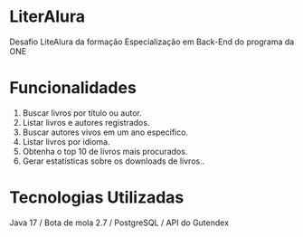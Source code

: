 # LiterAlura
Desafio LiteAlura da formação Especialização em Back-End do programa da ONE
# Funcionalidades
1. Buscar livros por título ou autor.
2. Listar livros e autores registrados.
3. Buscar autores vivos em um ano específico.
4. Listar livros por idioma.
5. Obtenha o top 10 de livros mais procurados.
6. Gerar estatísticas sobre os downloads de livros..
# Tecnologias Utilizadas
Java 17
/ Bota de mola 2.7
/ PostgreSQL
/ API do Gutendex

